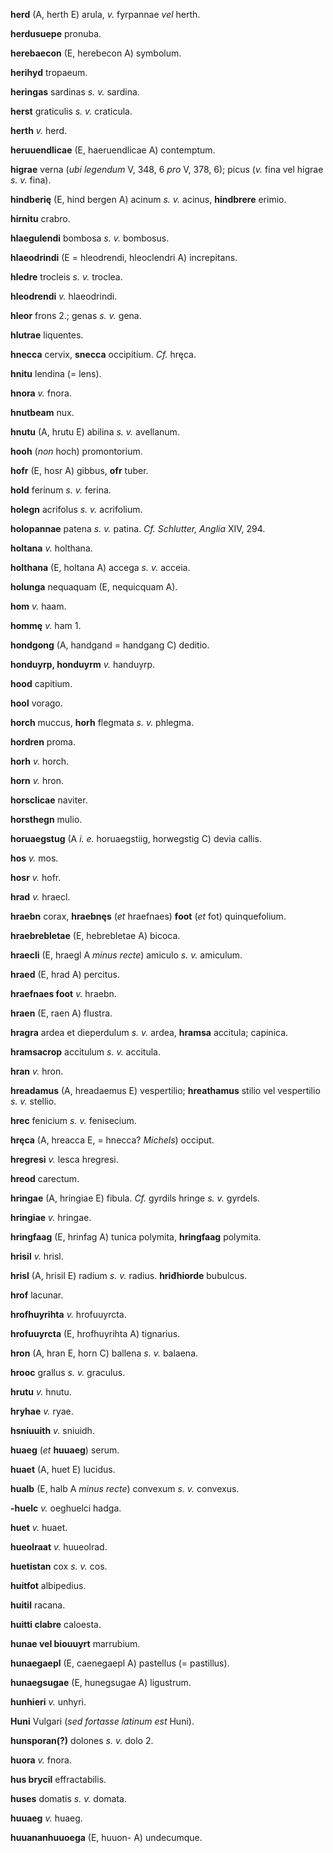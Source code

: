 **herd** (A, herth E) arula, *v.* fyrpannae *vel* herth.

**herdusuepe** pronuba.

**herebaecon** (E, herebecon A) symbolum.

**herihyd** tropaeum.

**heringas** sardinas *s. v.* sardina.

**herst** graticulis *s. v.* craticula.

**herth** *v.* herd.

**heruuendlicae** (E, haeruendlicae A) contemptum.

**higrae** verna (*ubi legendum* V, 348, 6 *pro* V, 378, 6); picus (*v.*
fina vel higrae *s. v.* fina).

**hindberię** (E, hind bergen A) acinum *s. v.* acinus, **hindbrere**
erimio.

**hirnitu** crabro.

**hlaegulendi** bombosa *s. v.* bombosus.

**hlaeodrindi** (E = hleodrendi, hleoclendri A) increpitans.

**hledre** trocleis *s. v.* troclea.

**hleodrendi** *v.* hlaeodrindi.

**hleor** frons 2.; genas *s. v.* gena.

**hlutrae** liquentes.

**hnecca** cervix, **snecca** occipitium. *Cf.* hręca.

**hnitu** lendina (= lens).

**hnora** *v.* fnora.

**hnutbeam** nux.

**hnutu** (A, hrutu E) abilina *s. v.* avellanum.

**hooh** (*non* hoch) promontorium.

**hofr** (E, hosr A) gibbus, **ofr** tuber.

**hold** ferinum *s. v.* ferina.

**holegn** acrifolus *s. v.* acrifolium.

**holopannae** patena *s. v.* patina. *Cf. Schlutter, Anglia* XIV,
294.

**holtana** *v.* holthana.

**holthana** (E, holtana A) accega *s. v.* acceia.

**holunga** nequaquam (E, nequicquam A).

**hom** *v.* haam.

**hommę** *v.* ham 1.

**hondgong** (A, handgand = handgang C) deditio.

**honduyrp, honduyrm** *v.* handuyrp.

**hood** capitium.

**hool** vorago.

**horch** muccus, **horh** flegmata *s. v.* phlegma.

**hordren** proma.

**horh** *v.* horch.

**horn** *v.* hron.

**horsclicae** naviter.

**horsthegn** mulio.

**horuaegstug** (A *i. e.* horuaegstiig, horwegstig C) devia callis.

**hos** *v.* mos.

**hosr** *v.* hofr.

**hrad** *v.* hraecl.

**hraebn** corax, **hraebnęs** (*et* hraefnaes) **foot** (*et* fot)
quinquefolium.

**hraebrebletae** (E, hebrebletae A) bicoca.

**hraecli** (E, hraegl A *minus recte*) amiculo *s. v.* amiculum.

**hraed** (E, hrad A) percitus.

**hraefnaes foot** *v.* hraebn.

**hraen** (E, raen A) flustra.

**hragra** ardea et dieperdulum *s. v.* ardea, **hramsa** accitula;
capinica.

**hramsacrop** accitulum *s. v.* accitula.

**hran** *v.* hron.

**hreadamus** (A, hreadaemus E) vespertilio; **hreathamus** stilio vel
vespertilio *s. v.* stellio.

**hrec** fenicium *s. v.* fenisecium.

**hręca** (A, hreacca E, = hnecca? *Michels*) occiput.

**hregresi** *v.* lesca hregresi.

**hreod** carectum.

**hringae** (A, hringiae E) fibula. *Cf.* gyrdils hringe *s. v.*
gyrdels.

**hringiae** *v.* hringae.

**hringfaag** (E, hrinfag A) tunica polymita, **hringfaag** polymita.

**hrisil** *v.* hrisl.

**hrisl** (A, hrisil E) radium *s. v.* radius. **hriđhiorde** bubulcus.

**hrof** lacunar.

**hrofhuyrihta** *v.* hrofuuyrcta.

**hrofuuyrcta** (E, hrofhuyrihta A) tignarius.

**hron** (A, hran E, horn C) ballena *s. v.* balaena.

**hrooc** grallus *s. v.* graculus.

**hrutu** *v.* hnutu.

**hryhae** *v.* ryae.

**hsniuuith** *v.* sniuidh.

**huaeg** (*et* **huuaeg**) serum.

**huaet** (A, huet E) lucidus.

**hualb** (E, halb A *minus recte*) convexum *s. v.* convexus.

**-huelc** *v.* oeghuelci hadga.

**huet** *v.* huaet.

**hueolraat** *v.* huueolrad.

**huetistan** cox *s. v.* cos.

**huitfot** albipedius.

**huitil** racana.

**huitti clabre** caloesta.

**hunae vel biouuyrt** marrubium.

**hunaegaepl** (E, caenegaepl A) pastellus (= pastillus).

**hunaegsugae** (E, hunegsugae A) ligustrum.

**hunhieri** *v.* unhyri.

**Huni** Vulgari (*sed fortasse latinum est* Huni).

**hunsporan(?)**  dolones *s. v.* dolo 2.

**huora** *v.* fnora.

**hus brycil** effractabilis.

**huses** domatis *s. v.* domata.

**huuaeg** *v.* huaeg.

**huuananhuuoega** (E, huuon- A) undecumque.
